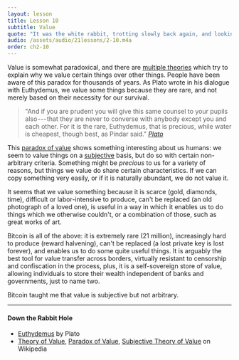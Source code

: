 ```yaml
---
layout: lesson
title: Lesson 10
subtitle: Value
quote: "It was the white rabbit, trotting slowly back again, and looking anxiously about it as it went, as if it had lost something..."
audio: /assets/audio/21lessons/2-10.m4a
order: ch2-10
---
```


Value is somewhat paradoxical, and there are [multiple theories] which
try to explain why we value certain things over other things. People
have been aware of this paradox for thousands of years. As Plato wrote
in his dialogue with Euthydemus, we value some things because they are
rare, and not merely based on their necessity for our survival.

> "And if you are prudent you will give this same counsel to your pupils
> also --- that they are never to converse with anybody except you and
> each other. For it is the rare, Euthydemus, that is precious, while
> water is cheapest, though best, as Pindar said."
> <cite>[Plato]</cite>

This [paradox of value] shows something interesting about us humans: we
seem to value things on a [subjective] basis, but do so with certain
non-arbitrary criteria. Something might be *precious* to us for a
variety of reasons, but things we value do share certain
characteristics. If we can copy something very easily, or if it is
naturally abundant, we do not value it.

It seems that we value something because it is scarce (gold, diamonds,
time), difficult or labor-intensive to produce, can't be replaced (an
old photograph of a loved one), is useful in a way in which it enables
us to do things which we otherwise couldn't, or a combination of those,
such as great works of art.

Bitcoin is all of the above: it is extremely rare (21 million),
increasingly hard to produce (reward halvening), can't be replaced (a
lost private key is lost forever), and enables us to do some quite
useful things. It is arguably the best tool for value transfer across
borders, virtually resistant to censorship and confiscation in the
process, plus, it is a self-sovereign store of value, allowing
individuals to store their wealth independent of banks and governments,
just to name two.

Bitcoin taught me that value is subjective but not arbitrary.

---

#### Down the Rabbit Hole

- [Euthydemus] by Plato
- [Theory of Value][multiple theories], [Paradox of Value][paradox of value], [Subjective Theory of Value][subjective] on Wikipedia

[Euthydemus]: http://www.perseus.tufts.edu/hopper/text?doc=Perseus:text:1999.01.0178:text=Euthyd.
[Plato]: http://www.perseus.tufts.edu/hopper/text?doc=plat.+euthyd.+304b

<!-- Wikipedia -->
[multiple theories]: https://en.wikipedia.org/wiki/Theory_of_value_%28economics%29
[paradox of value]: https://en.wikipedia.org/wiki/Paradox_of_value
[subjective]: https://en.wikipedia.org/wiki/Subjective_theory_of_value
[alice]: https://en.wikipedia.org/wiki/Alice%27s_Adventures_in_Wonderland
[carroll]: https://en.wikipedia.org/wiki/Lewis_Carroll
